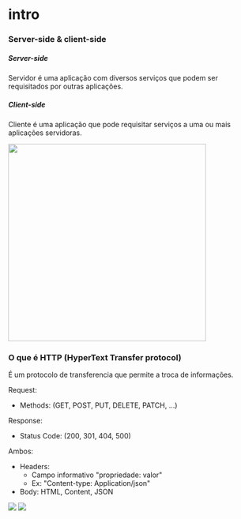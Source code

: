 # intro

### Server-side & client-side

##### Server-side
Servidor é uma aplicação com diversos serviços que podem ser requisitados por outras aplicações.

##### Client-side
Cliente é uma aplicação que pode requisitar serviços a uma ou mais aplicações servidoras.

<img src="https://www.cloudflare.com/img/learning/serverless/glossary/client-side-vs-server-side/many-to-many-client-server-relationship.svg" width="400" />

### O que é HTTP (HyperText Transfer protocol)

É um protocolo de transferencia que permite a troca de informações.

Request: 
  - Methods: (GET, POST, PUT, DELETE, PATCH, ...)

Response:
  - Status Code: (200, 301, 404, 500)
  
Ambos:
  - Headers: 
    - Campo informativo "propriedade: valor"
    - Ex: "Content-type: Application/json"
  - Body: HTML, Content, JSON

<img src="https://www.emporiotambo.com.br/wp/wp-content/uploads/2019/09/xatendimento_Prancheta-1.jpg.pagespeed.ic.zjCWakXvta.jpg" />

<img src="https://i.pinimg.com/originals/7c/64/31/7c6431fa4caff6d0834d788f2364fc87.png" />


